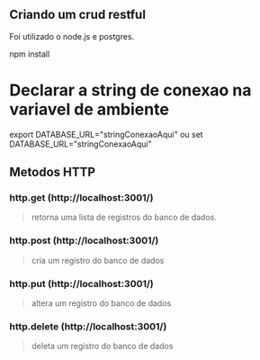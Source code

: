 Criando um crud restful
---------------------
>
Foi utilizado o node.js e postgres.
>
npm install
>
# Declarar a string de conexao na variavel de ambiente
export DATABASE_URL="stringConexaoAqui" ou set DATABASE_URL="stringConexaoAqui"
>
## Metodos HTTP
>
### http.get (http://localhost:3001/)
> retorna uma lista de registros do banco de dados.
>
### http.post (http://localhost:3001/)
> cria um registro do banco de dados
>
### http.put (http://localhost:3001/)
> altera um registro do banco de dados
>
### http.delete (http://localhost:3001/)
> deleta um registro do banco de dados

